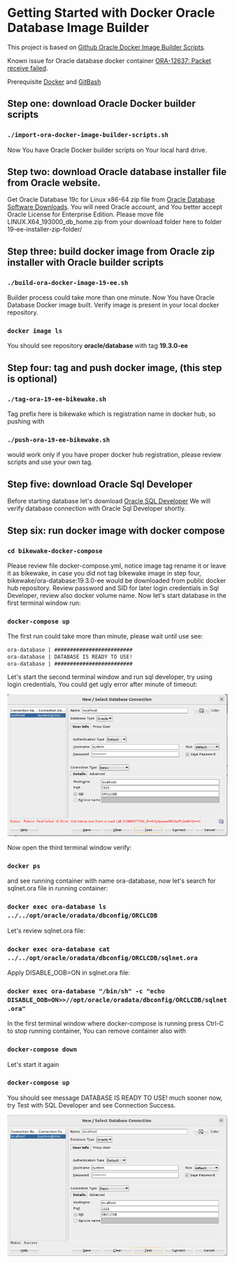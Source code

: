 # Getting Started with Docker Oracle Database Image Builder

This project is based on [Github Oracle Docker Image Builder Scripts](https://github.com/oracle/docker-images/tree/main/OracleDatabase/SingleInstance).

Known issue for Oracle database docker container [ORA-12637: Packet receive failed](https://github.com/oracle/docker-images/blob/main/OracleDatabase/SingleInstance/FAQ.md#ora-12637-packet-receive-failed).

Prerequisite [Docker](https://www.docker.com/) and [GitBash](https://git-scm.com/downloads)

## Step one: download Oracle Docker builder scripts

### `./import-ora-docker-image-builder-scripts.sh`

Now You have Oracle Docker builder scripts on Your local hard drive.

## Step two: download Oracle database installer file from Oracle website.

Get Oracle Database 19c for Linux x86-64 zip file from [Oracle Database Software Downloads](https://www.oracle.com/database/technologies/oracle-database-software-downloads.html).
You will need Oracle account, and You better accept Oracle License for Enterprise Edition.
Please move file LINUX.X64_193000_db_home.zip from your download folder here to folder 19-ee-installer-zip-folder/

## Step three: build docker image from Oracle zip installer with Oracle builder scripts

### `./build-ora-docker-image-19-ee.sh`

Builder process could take more than one minute.
Now You have Oracle Database Docker image built.
Verify image is present in your local docker repository.

### `docker image ls`

You should see repository **oracle/database** with tag **19.3.0-ee**

## Step four: tag and push docker image, (this step is optional)

### `./tag-ora-19-ee-bikewake.sh`

Tag prefix here is bikewake which is registration name in docker hub, so pushing with 

### `./push-ora-19-ee-bikewake.sh`

would work only if you have proper docker hub registration, please review scripts and use your own tag.

## Step five: download Oracle Sql Developer

Before starting database let's download [Oracle SQL Developer](https://www.oracle.com/database/sqldeveloper/)
We will verify database connection with Oracle Sql Developer shortly.

## Step six: run docker image with docker compose

### `cd bikewake-docker-compose`

Please review file docker-compose.yml, notice image tag rename it or leave it as bikewake,
in case you did not tag bikewake image in step four, bikewake/ora-database:19.3.0-ee would be downloaded from public docker hub repository.
Review password and SID for later login credentials in Sql Developer, review also docker volume name.
Now let's start database in the first terminal window run:

### `docker-compose up`

The first run could take more than minute, please wait until use see:

```
ora-database | #########################
ora-database | DATABASE IS READY TO USE!
ora-database | #########################
```

Let's start the second terminal window and run sql developer, try using login credentials, You could get ugly error after minute of timeout: 

![workflow-1](screenshots/ora-fail-connect.png)

Now open the third terminal window verify:

### `docker ps`

and see running container with name ora-database, now let's search for sqlnet.ora file in running container:

### `docker exec ora-database ls ../../opt/oracle/oradata/dbconfig/ORCLCDB`

Let's review sqlnet.ora file:

### `docker exec ora-database cat  ../../opt/oracle/oradata/dbconfig/ORCLCDB/sqlnet.ora`

Apply DISABLE_OOB=ON in sqlnet.ora file:

### `docker exec ora-database "/bin/sh" -c "echo DISABLE_OOB=ON>>//opt/oracle/oradata/dbconfig/ORCLCDB/sqlnet.ora"`

In the first terminal window where docker-compose is running press Ctrl-C to stop running container, You can remove container also with

### `docker-compose down`

Let's start it again 

### `docker-compose up`

You should see message DATABASE IS READY TO USE! much sooner now, try Test with SQL Developer and see Connection Success.

![workflow-1](screenshots/ora-success-connect.png)

